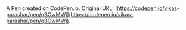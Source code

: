 # 

A Pen created on CodePen.io. Original URL: [https://codepen.io/vikas-parashar/pen/qBOwMWj](https://codepen.io/vikas-parashar/pen/qBOwMWj).


